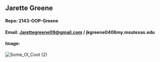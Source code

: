 ## Jarette Greene 
#### Repo:  2143-OOP-Greene
#### Email: Jarettegreene09@gmail.com / jkgreene0406my.msutexas.edu
#### Image: 
![Some_Ol_Coot  (2)](https://user-images.githubusercontent.com/111944626/186327685-6ba849f9-32e5-4eef-b26a-2b27c5f0bc83.png)
